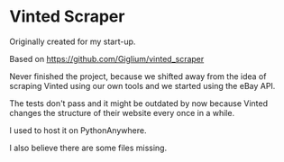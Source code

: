 # Vinted Scraper

Originally created for my start-up.

Based on https://github.com/Giglium/vinted_scraper

Never finished the project, because we shifted away from the idea of scraping Vinted using our own tools and we started using the eBay API.

The tests don't pass and it might be outdated by now because Vinted changes the structure of their website every once in a while.

I used to host it on PythonAnywhere.

I also believe there are some files missing.